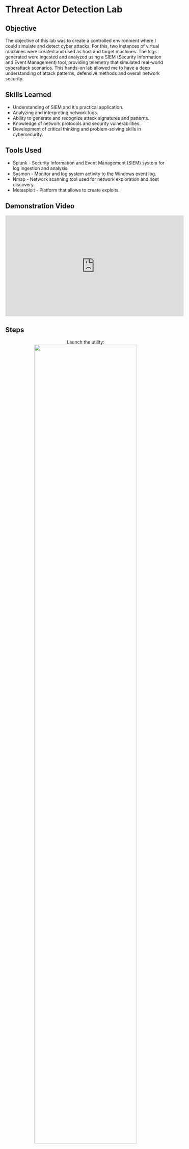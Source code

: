 # Threat Actor Detection Lab

## Objective

The objective of this lab was to create a controlled environment where I could simulate and detect cyber attacks. For this, two instances of virtual machines were created and used as host and target machines. The logs generated were ingested and analyzed using a SIEM (Security Information and Event Management) tool, providing telemetry that simulated real-world cyberattack scenarios. This hands-on lab allowed me to have a deep understanding of attack patterns, defensive methods and overall network security.

## Skills Learned

- Understanding of SIEM and it's practical application.
- Analyzing and interpreting network logs.
- Ability to generate and recognize attack signatures and patterns.
- Knowledge of network protocols and security vulnerabilities.
- Development of critical thinking and problem-solving skills in cybersecurity.

## Tools Used

- Splunk - Security Information and Event Management (SIEM) system for log ingestion and analysis.
- Sysmon - Monitor and log system activity to the Windows event log.
- Nmap - Network scanning tool used for network exploration and host discovery.
- Metasploit - Platform that allows to create exploits.

## Demonstration Video

<iframe width="560" height="315" src="https://www.youtube-nocookie.com/embed/RWE0wywoazo?modestbranding=1&showinfo=0&fs=0&rel=0;controls=0" title="YouTube video player" frameborder="0" allow="accelerometer; autoplay; clipboard-write; encrypted-media; gyroscope; picture-in-picture"></iframe>
<br/>

## Steps 

<p align="center">
Launch the utility: <br/>
<img src="https://i.imgur.com/HyJTOrt.png" height="80%" width="80%">
<br />
<br />

